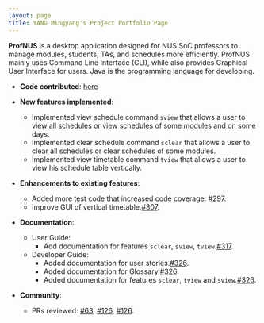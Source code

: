 ```yaml
---
layout: page
title: YANG Mingyang's Project Portfolio Page
---
```



**ProfNUS** is a desktop application designed for NUS SoC professors to manage modules, students, TAs, and schedules more efficiently. ProfNUS mainly uses Command Line Interface (CLI), while also provides Graphical User Interface for users. Java is the programming language for developing.

* **Code contributed**: [here](https://nus-cs2103-ay2223s1.github.io/tp-dashboard/?search=myangat&breakdown=true&sort=groupTitle&sortWithin=title&since=2022-09-16&timeframe=commit&mergegroup=&groupSelect=groupByRepos&checkedFileTypes=docs~functional-code~test-code~other)

* **New features implemented**:

  * Implemented view schedule command `sview` that allows a user to view all schedules or view schedules of some modules and on some days.
  * Implemented clear schedule command `sclear` that allows a user to clear all schedules or clear schedules of some modules.
  * Implemented view timetable command `tview` that allows a user to view his schedule table vertically.

* **Enhancements to existing features**:

  * Added more test code that increased code coverage. [#297](https://github.com/AY2223S1-CS2103T-W11-2/tp/pull/297).
  * Improve GUI of vertical timetable.[#307](https://github.com/AY2223S1-CS2103T-W11-2/tp/pull/307).

* **Documentation**:

  * User Guide:
    * Add documentation for features `sclear`, `sview`, `tview`.[#317](https://github.com/AY2223S1-CS2103T-W11-2/tp/pull/317).
  * Developer Guide:
    * Added documentation for user stories.[#326](https://github.com/AY2223S1-CS2103T-W11-2/tp/pull/326).
    * Added documentation for Glossary.[#326](https://github.com/AY2223S1-CS2103T-W11-2/tp/pull/326).
    * Added documentation for features `sclear`, `tview` and `sview`.[#326](https://github.com/AY2223S1-CS2103T-W11-2/tp/pull/326).


* **Community**:

  * PRs reviewed: [#63](https://github.com/AY2223S1-CS2103T-W11-2/tp/pull/63), [#126](https://github.com/AY2223S1-CS2103T-W11-2/tp/pull/126), [#126](https://github.com/AY2223S1-CS2103T-W11-2/tp/pull/126).


